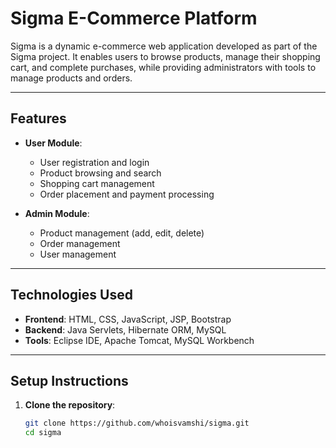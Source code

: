 # Sigma E-Commerce Platform

Sigma is a dynamic e-commerce web application developed as part of the Sigma project. It enables users to browse products, manage their shopping cart, and complete purchases, while providing administrators with tools to manage products and orders.

---

## Features

- **User Module**:
  - User registration and login
  - Product browsing and search
  - Shopping cart management
  - Order placement and payment processing

- **Admin Module**:
  - Product management (add, edit, delete)
  - Order management
  - User management

---

## Technologies Used

- **Frontend**: HTML, CSS, JavaScript, JSP, Bootstrap  
- **Backend**: Java Servlets, Hibernate ORM, MySQL  
- **Tools**: Eclipse IDE, Apache Tomcat, MySQL Workbench  

---

## Setup Instructions

1. **Clone the repository**:  
   ```bash
   git clone https://github.com/whoisvamshi/sigma.git
   cd sigma
